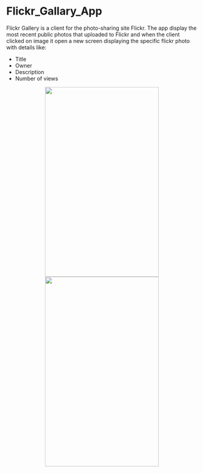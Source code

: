 # Flickr_Gallary_App
 Flickr Gallery is a client for the photo-sharing site Flickr.
 The app display the most recent public photos that uploaded to Flickr
 and when the client clicked on image it open a new screen displaying
 the specific flickr photo with details like:
 * Title
 * Owner
 * Description
 * Number of views
 
 <p align="center">
  <img src="Main_Activity_img.jpeg" width = "300" height="500"/> 
 <img src="Second_Activity_img.jpeg" width = "300" height="500"/> 
</p>
